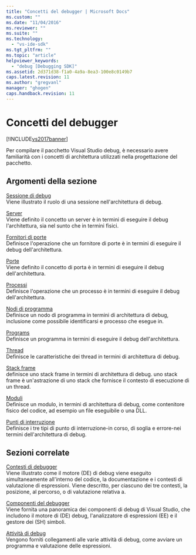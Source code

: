 ```yaml
---
title: "Concetti del debugger | Microsoft Docs"
ms.custom: ""
ms.date: "11/04/2016"
ms.reviewer: ""
ms.suite: ""
ms.technology: 
  - "vs-ide-sdk"
ms.tgt_pltfrm: ""
ms.topic: "article"
helpviewer_keywords: 
  - "debug [Debugging SDK]"
ms.assetid: 2d371d38-f1a0-4a9a-8ea3-100e8c0149b7
caps.latest.revision: 11
ms.author: "gregvanl"
manager: "ghogen"
caps.handback.revision: 11
---
```

# Concetti del debugger
[!INCLUDE[vs2017banner](../../code-quality/includes/vs2017banner.md)]

Per compilare il pacchetto Visual Studio debug, è necessario avere familiarità con i concetti di architettura utilizzati nella progettazione del pacchetto.  
  
## Argomenti della sezione  
 [Sessione di debug](../../extensibility/debugger/debug-session.md)  
 Viene illustrato il ruolo di una sessione nell'architettura di debug.  
  
 [Server](../../extensibility/debugger/servers-visual-studio-sdk.md)  
 Viene definito il concetto un server è in termini di eseguire il debug l'architettura, sia nel sunto che in termini fisici.  
  
 [Fornitori di porte](../../extensibility/debugger/port-suppliers.md)  
 Definisce l'operazione che un fornitore di porte è in termini di eseguire il debug dell'architettura.  
  
 [Porte](../../extensibility/debugger/ports.md)  
 Viene definito il concetto di porta è in termini di eseguire il debug dell'architettura.  
  
 [Processi](../../extensibility/debugger/processes.md)  
 Definisce l'operazione che un processo è in termini di eseguire il debug dell'architettura.  
  
 [Nodi di programma](../../extensibility/debugger/program-nodes.md)  
 Definisce un nodo di programma in termini di architettura di debug, inclusione come possibile identificarsi e processo che esegue in.  
  
 [Programs](../../extensibility/debugger/programs.md)  
 Definisce un programma in termini di eseguire il debug dell'architettura.  
  
 [Thread](../../extensibility/debugger/threads.md)  
 Definisce le caratteristiche dei thread in termini di architettura di debug.  
  
 [Stack frame](../../extensibility/debugger/stack-frames.md)  
 definisce uno stack frame in termini di architettura di debug.  uno stack frame è un'astrazione di uno stack che fornisce il contesto di esecuzione di un thread.  
  
 [Moduli](../../extensibility/debugger/modules.md)  
 Definisce un modulo, in termini di architettura di debug, come contenitore fisico del codice, ad esempio un file eseguibile o una DLL.  
  
 [Punti di interruzione](../../extensibility/debugger/breakpoints-visual-studio-sdk.md)  
 Definisce i tre tipi di punto di interruzione\-in corso, di soglia e errore\-nei termini dell'architettura di debug.  
  
## Sezioni correlate  
 [Contesti di debugger](../../extensibility/debugger/debugger-contexts.md)  
 Viene illustrato come il motore \(DE\) di debug viene eseguito simultaneamente all'interno del codice, la documentazione e i contesti di valutazione di espressioni.  Viene descritto, per ciascuno dei tre contesti, la posizione, al percorso, o di valutazione relativa a.  
  
 [Componenti del debugger](../../extensibility/debugger/debugger-components.md)  
 Viene fornita una panoramica dei componenti di debug di Visual Studio, che includono il motore di \(DE\) debug, l'analizzatore di espressioni \(EE\) e il gestore dei \(SH\) simboli.  
  
 [Attività di debug](../../extensibility/debugger/debugging-tasks.md)  
 Vengono forniti collegamenti alle varie attività di debug, come avviare un programma e valutazione delle espressioni.